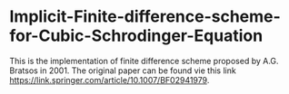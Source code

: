 # Implicit-Finite-difference-scheme-for-Cubic-Schrodinger-Equation
This is the implementation of finite difference scheme proposed by A.G. Bratsos in 2001. The original paper can be found vie this link https://link.springer.com/article/10.1007/BF02941979. 
